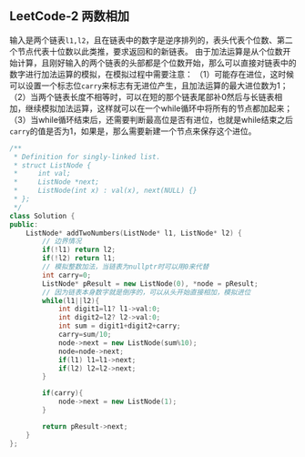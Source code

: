 ## LeetCode-2 两数相加

输入是两个链表`l1,l2`，且在链表中的数字是逆序排列的，表头代表个位数、第二个节点代表十位数以此类推，要求返回和的新链表。
由于加法运算是从个位数开始计算，且刚好输入的两个链表的头部都是个位数开始，那么可以直接对链表中的数字进行加法运算的模拟，在模拟过程中需要注意：
（1）可能存在进位，这时候可以设置一个标志位`carry`来标志有无进位产生，且加法运算的最大进位数为1；
（2）当两个链表长度不相等时，可以在短的那个链表尾部补0然后与长链表相加，继续模拟加法运算，这样就可以在一个while循环中将所有的节点都加起来；
（3）当while循环结束后，还需要判断最高位是否有进位，也就是while结束之后`carry`的值是否为1，如果是，那么需要新建一个节点来保存这个进位。

```cpp
/**
 * Definition for singly-linked list.
 * struct ListNode {
 *     int val;
 *     ListNode *next;
 *     ListNode(int x) : val(x), next(NULL) {}
 * };
 */
class Solution {
public:
    ListNode* addTwoNumbers(ListNode* l1, ListNode* l2) {
        // 边界情况
        if(!l1) return l2;
        if(!l2) return l1;
        // 模拟整数加法，当链表为nullptr时可以用0来代替
        int carry=0;
        ListNode* pResult = new ListNode(0), *node = pResult;
        // 因为链表本身数字就是倒序的，可以从头开始直接相加，模拟进位
        while(l1||l2){
            int digit1=l1? l1->val:0;
            int digit2=l2? l2->val:0;
            int sum = digit1+digit2+carry;
            carry=sum/10;
            node->next = new ListNode(sum%10);
            node=node->next;
            if(l1) l1=l1->next;
            if(l2) l2=l2->next;
        }

        if(carry){
            node->next = new ListNode(1);
        }

        return pResult->next;
    }
};
```